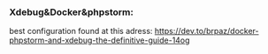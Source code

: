 ### Xdebug&Docker&phpstorm:
best configuration found at this adress:
https://dev.to/brpaz/docker-phpstorm-and-xdebug-the-definitive-guide-14og
